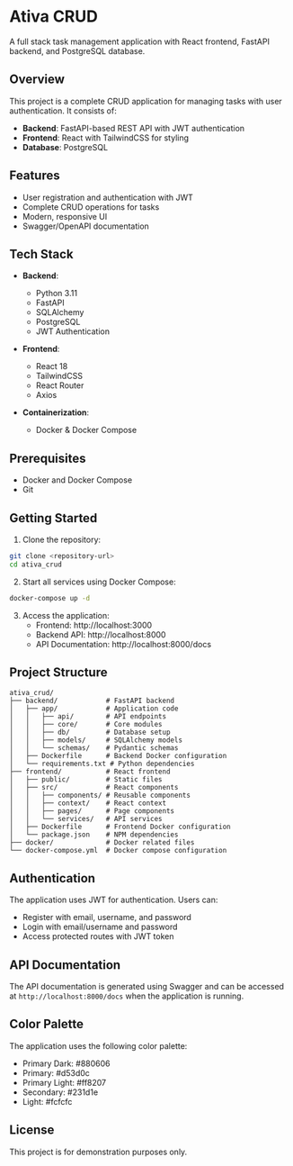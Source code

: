 # Ativa CRUD

A full stack task management application with React frontend, FastAPI backend, and PostgreSQL database.

## Overview

This project is a complete CRUD application for managing tasks with user authentication. It consists of:

- **Backend**: FastAPI-based REST API with JWT authentication
- **Frontend**: React with TailwindCSS for styling
- **Database**: PostgreSQL

## Features

- User registration and authentication with JWT
- Complete CRUD operations for tasks
- Modern, responsive UI
- Swagger/OpenAPI documentation

## Tech Stack

- **Backend**:
  - Python 3.11
  - FastAPI
  - SQLAlchemy
  - PostgreSQL
  - JWT Authentication

- **Frontend**:
  - React 18
  - TailwindCSS
  - React Router
  - Axios

- **Containerization**:
  - Docker & Docker Compose

## Prerequisites

- Docker and Docker Compose
- Git

## Getting Started

1. Clone the repository:

```bash
git clone <repository-url>
cd ativa_crud
```

2. Start all services using Docker Compose:

```bash
docker-compose up -d
```

3. Access the application:
   - Frontend: http://localhost:3000
   - Backend API: http://localhost:8000
   - API Documentation: http://localhost:8000/docs

## Project Structure

```
ativa_crud/
├── backend/            # FastAPI backend
│   ├── app/            # Application code
│   │   ├── api/        # API endpoints
│   │   ├── core/       # Core modules
│   │   ├── db/         # Database setup
│   │   ├── models/     # SQLAlchemy models
│   │   └── schemas/    # Pydantic schemas
│   ├── Dockerfile      # Backend Docker configuration
│   └── requirements.txt # Python dependencies
├── frontend/           # React frontend
│   ├── public/         # Static files
│   ├── src/            # React components
│   │   ├── components/ # Reusable components
│   │   ├── context/    # React context
│   │   ├── pages/      # Page components
│   │   └── services/   # API services
│   ├── Dockerfile      # Frontend Docker configuration
│   └── package.json    # NPM dependencies
├── docker/             # Docker related files
└── docker-compose.yml  # Docker compose configuration
```

## Authentication

The application uses JWT for authentication. Users can:
- Register with email, username, and password
- Login with email/username and password
- Access protected routes with JWT token

## API Documentation

The API documentation is generated using Swagger and can be accessed at `http://localhost:8000/docs` when the application is running.

## Color Palette

The application uses the following color palette:
- Primary Dark: #880606
- Primary: #d53d0c
- Primary Light: #ff8207
- Secondary: #231d1e
- Light: #fcfcfc

## License

This project is for demonstration purposes only. 